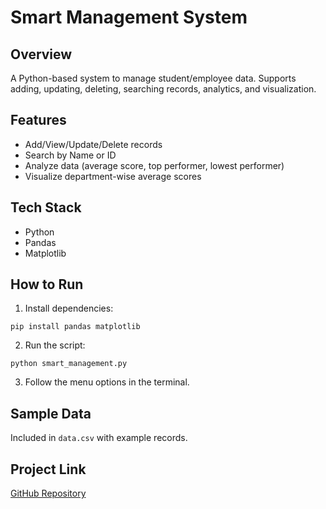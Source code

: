 # Smart Management System

## Overview
A Python-based system to manage student/employee data. Supports adding, updating, deleting, searching records, analytics, and visualization.

## Features
- Add/View/Update/Delete records
- Search by Name or ID
- Analyze data (average score, top performer, lowest performer)
- Visualize department-wise average scores

## Tech Stack
- Python
- Pandas
- Matplotlib

## How to Run
1. Install dependencies:
```
pip install pandas matplotlib
```
2. Run the script:
```
python smart_management.py
```
3. Follow the menu options in the terminal.

## Sample Data
Included in `data.csv` with example records.

## Project Link
[GitHub Repository](https://github.com/vigneshsai52/Smart-Management-System)
